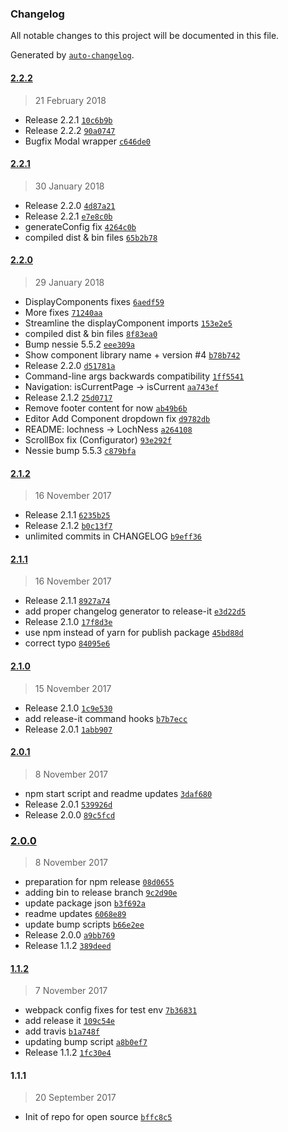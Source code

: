 ### Changelog
All notable changes to this project will be documented in this file.

Generated by [`auto-changelog`](https://github.com/CookPete/auto-changelog).

#### [2.2.2](https://github.com/sociomantic-tsunami/lochness/compare/2.2.1...2.2.2)
> 21 February 2018
- Release 2.2.1 [`10c6b9b`](https://github.com/sociomantic-tsunami/lochness/commit/10c6b9bffcf427fce8a6518e3b53faa5ed3dea81)
- Release 2.2.2 [`90a0747`](https://github.com/sociomantic-tsunami/lochness/commit/90a0747eb1fb052dc33d122047c7b9afeb1550b9)
- Bugfix Modal wrapper [`c646de0`](https://github.com/sociomantic-tsunami/lochness/commit/c646de08b2ce2d96205e1eadded41b4e1ea1d85b)

#### [2.2.1](https://github.com/sociomantic-tsunami/lochness/compare/2.2.0...2.2.1)
> 30 January 2018
- Release 2.2.0 [`4d87a21`](https://github.com/sociomantic-tsunami/lochness/commit/4d87a21b643e6005a22c535fe017c49d7489494c)
- Release 2.2.1 [`e7e8c0b`](https://github.com/sociomantic-tsunami/lochness/commit/e7e8c0ba1bc9dee7d4a68c3da1a09274a78a17bb)
- generateConfig fix [`4264c0b`](https://github.com/sociomantic-tsunami/lochness/commit/4264c0bb1923344fc9336a5e4e31da477d45a051)
- compiled dist &amp; bin files [`65b2b78`](https://github.com/sociomantic-tsunami/lochness/commit/65b2b78b07bff636ad1b622ee63b5c19c656b1c3)

#### [2.2.0](https://github.com/sociomantic-tsunami/lochness/compare/2.1.2...2.2.0)
> 29 January 2018
- DisplayComponents fixes [`6aedf59`](https://github.com/sociomantic-tsunami/lochness/commit/6aedf5999a15941f38c5b421ae25c8afd7728301)
- More fixes [`71240aa`](https://github.com/sociomantic-tsunami/lochness/commit/71240aa87fe669810ecdd54d411c405943ec1f3f)
- Streamline the displayComponent imports [`153e2e5`](https://github.com/sociomantic-tsunami/lochness/commit/153e2e5d596834e33c34e7a1e814bb6975f01002)
- compiled dist &amp; bin files [`8f83ea0`](https://github.com/sociomantic-tsunami/lochness/commit/8f83ea0d258e3fdf6325340c05c28e908da27e64)
- Bump nessie 5.5.2 [`eee309a`](https://github.com/sociomantic-tsunami/lochness/commit/eee309a6e869d916be11b649e42c477aa4ac4e9e)
- Show component library name + version #4 [`b78b742`](https://github.com/sociomantic-tsunami/lochness/commit/b78b74244576e346737195538dfa1606fdac6228)
- Release 2.2.0 [`d51781a`](https://github.com/sociomantic-tsunami/lochness/commit/d51781ac1e7acb246edca376051be10952892929)
- Command-line args backwards compatibility [`1ff5541`](https://github.com/sociomantic-tsunami/lochness/commit/1ff5541cef81c15abf3fc2b9c873ad52e9b933c1)
- Navigation: isCurrentPage -&gt; isCurrent [`aa743ef`](https://github.com/sociomantic-tsunami/lochness/commit/aa743ef8f6f2200aa26954b9f90736f2f971f6b6)
- Release 2.1.2 [`25d0717`](https://github.com/sociomantic-tsunami/lochness/commit/25d0717149f919ab7185480a5fb3bccc3f7ce8d6)
- Remove footer content for now [`ab49b6b`](https://github.com/sociomantic-tsunami/lochness/commit/ab49b6b8f8e8611624ec730bb406164044d7fddd)
- Editor Add Component dropdown fix [`d9782db`](https://github.com/sociomantic-tsunami/lochness/commit/d9782db2f9631eebc340af0fe0c682b56017f636)
- README: lochness -&gt; LochNess [`a264108`](https://github.com/sociomantic-tsunami/lochness/commit/a264108eb28e257d7fc9e93ff16e08c1f747f1f7)
- ScrollBox fix (Configurator) [`93e292f`](https://github.com/sociomantic-tsunami/lochness/commit/93e292f4d7bc764693a8bd8216e1739fcad30ae3)
- Nessie bump 5.5.3 [`c879bfa`](https://github.com/sociomantic-tsunami/lochness/commit/c879bfadbc48d1885075bc5ee2b75f70936a117a)

#### [2.1.2](https://github.com/sociomantic-tsunami/lochness/compare/2.1.1...2.1.2)
> 16 November 2017
- Release 2.1.1 [`6235b25`](https://github.com/sociomantic-tsunami/lochness/commit/6235b2523542085666b3210ae9010dbf36b88563)
- Release 2.1.2 [`b0c13f7`](https://github.com/sociomantic-tsunami/lochness/commit/b0c13f7ae160bd1a1429aa23906c3edc859ddb44)
- unlimited commits in CHANGELOG [`b9eff36`](https://github.com/sociomantic-tsunami/lochness/commit/b9eff362b764af4c97ae06655a4b5e479dc8757d)

#### [2.1.1](https://github.com/sociomantic-tsunami/lochness/compare/2.1.0...2.1.1)
> 16 November 2017
- Release 2.1.1 [`8927a74`](https://github.com/sociomantic-tsunami/lochness/commit/8927a74a7ec61fab54263d15b9c177eebe3e1f02)
- add proper changelog generator to release-it [`e3d22d5`](https://github.com/sociomantic-tsunami/lochness/commit/e3d22d5ca7ddef817dc868b0a327f7b31100f66f)
- Release 2.1.0 [`17f8d3e`](https://github.com/sociomantic-tsunami/lochness/commit/17f8d3ed3c8b046051d6561aa1cdb0183265ab71)
- use npm instead of yarn for publish package [`45bd88d`](https://github.com/sociomantic-tsunami/lochness/commit/45bd88d31966fffe8b75dd9d8c73f4bfa8d81aa1)
- correct typo [`84095e6`](https://github.com/sociomantic-tsunami/lochness/commit/84095e6c62a09e72db1c7d7c90566b523b6d937f)

#### [2.1.0](https://github.com/sociomantic-tsunami/lochness/compare/2.0.1...2.1.0)
> 15 November 2017
- Release 2.1.0 [`1c9e530`](https://github.com/sociomantic-tsunami/lochness/commit/1c9e530dcec502fca4c3dc1ff8a0bf04533c4d11)
- add release-it command hooks [`b7b7ecc`](https://github.com/sociomantic-tsunami/lochness/commit/b7b7eccf32e0c81e838c06e5f24cd777d316f1aa)
- Release 2.0.1 [`1abb907`](https://github.com/sociomantic-tsunami/lochness/commit/1abb90792c94b2d21d6585b248972d80d17d3dc0)

#### [2.0.1](https://github.com/sociomantic-tsunami/lochness/compare/2.0.0...2.0.1)
> 8 November 2017
- npm start script and readme updates [`3daf680`](https://github.com/sociomantic-tsunami/lochness/commit/3daf68055d9ff43b4f619e87ba4da9e4e615c113)
- Release 2.0.1 [`539926d`](https://github.com/sociomantic-tsunami/lochness/commit/539926d68d3910cff4dffb0b65a5390b1e25e327)
- Release 2.0.0 [`89c5fcd`](https://github.com/sociomantic-tsunami/lochness/commit/89c5fcda0bedc0869dec47b68323d606b6d1f925)

### [2.0.0](https://github.com/sociomantic-tsunami/lochness/compare/1.1.2...2.0.0)
> 8 November 2017
- preparation for npm release [`08d0655`](https://github.com/sociomantic-tsunami/lochness/commit/08d0655f3d1f88cbacd522e3534b8a28c7f68007)
- adding bin to release branch [`9c2d90e`](https://github.com/sociomantic-tsunami/lochness/commit/9c2d90e18de86f68560b1406a6911e2587ce2720)
- update package json [`b3f692a`](https://github.com/sociomantic-tsunami/lochness/commit/b3f692abb07dbbdfc6767dfadd5486ba7653c256)
- readme updates [`6068e89`](https://github.com/sociomantic-tsunami/lochness/commit/6068e894ce3e338010ad2fdc34406977bb6a09d5)
- update bump scripts [`b66e2ee`](https://github.com/sociomantic-tsunami/lochness/commit/b66e2ee1f7833389b206fa165fe8c73c8ec413e3)
- Release 2.0.0 [`a9bb769`](https://github.com/sociomantic-tsunami/lochness/commit/a9bb76990d5d687c4edfb214820899b03cbb205b)
- Release 1.1.2 [`389deed`](https://github.com/sociomantic-tsunami/lochness/commit/389deed52006de4c954f6b55bb014b2fdcf42f1e)

#### [1.1.2](https://github.com/sociomantic-tsunami/lochness/compare/1.1.1...1.1.2)
> 7 November 2017
- webpack config fixes for test env [`7b36831`](https://github.com/sociomantic-tsunami/lochness/commit/7b36831976dec0a833ad99c7d773ebef3387c8a8)
- add release it [`109c54e`](https://github.com/sociomantic-tsunami/lochness/commit/109c54e326a25693ec03ea5df38231b80eb14ff0)
- add travis [`b1a748f`](https://github.com/sociomantic-tsunami/lochness/commit/b1a748f4a2673d3c2ab6ae481440d2dae79c4392)
- updating bump script [`a8b0ef7`](https://github.com/sociomantic-tsunami/lochness/commit/a8b0ef789c135042fe8b8537a72804b13b087ec6)
- Release 1.1.2 [`1fc30e4`](https://github.com/sociomantic-tsunami/lochness/commit/1fc30e4371cf203245286a3373be82cb4dd74509)

#### 1.1.1
> 20 September 2017
- Init of repo for open source [`bffc8c5`](https://github.com/sociomantic-tsunami/lochness/commit/bffc8c5a5d25d018d0554857712a049c36ab3fee)

